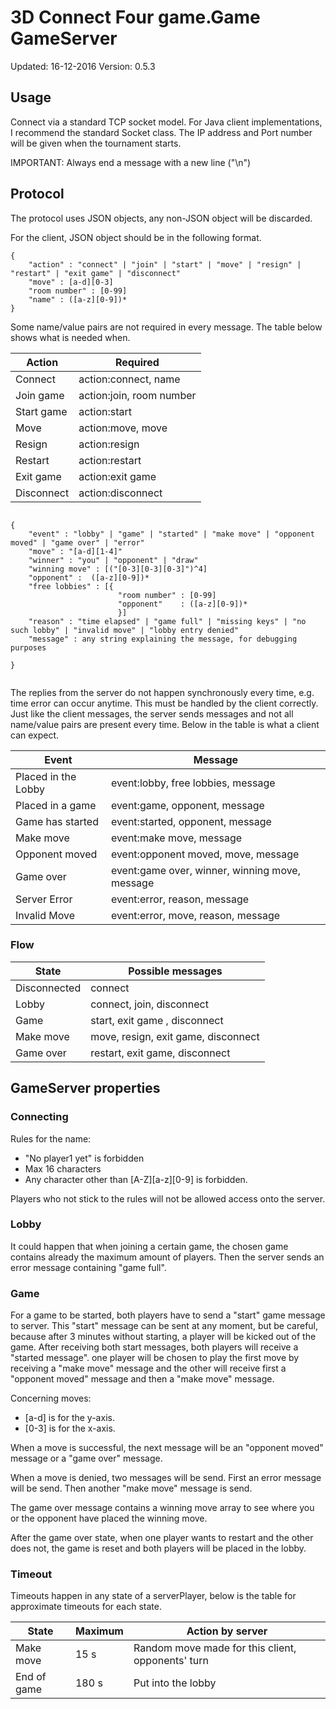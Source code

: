 # 3D Connect Four game.Game GameServer
Updated: 16-12-2016
Version: 0.5.3


## Usage

Connect via a standard TCP socket model. For Java client implementations, I recommend the standard Socket class.
The IP address and Port number will be given when the tournament starts.

IMPORTANT: Always end a message with a new line ("\n")

## Protocol
The protocol uses JSON objects, any non-JSON object will be discarded.


For the client, JSON object should be in the following format.

```
{
    "action" : "connect" | "join" | "start" | "move" | "resign" | "restart" | "exit game" | "disconnect"
    "move" : [a-d][0-3]
    "room number" : [0-99]
    "name" : ([a-z][0-9])*
}

```

Some name/value pairs are not required in every message. The table below shows what is needed when.

| Action        | Required                  |
| ------        | --------                  |
| Connect       | action:connect, name      |
| Join game     | action:join, room number |
| Start game    | action:start              |
| Move          | action:move, move         |
| Resign        | action:resign             |
| Restart       | action:restart            |
| Exit game     | action:exit game          |
| Disconnect    | action:disconnect        |



```

{
    "event" : "lobby" | "game" | "started" | "make move" | "opponent moved" | "game over" | "error"
    "move" : "[a-d][1-4]"
    "winner" : "you" | "opponent" | "draw"
    "winning move" : [("[0-3][0-3][0-3]")^4]
    "opponent" :  ([a-z][0-9])*
    "free lobbies" : [{
                        "room number" : [0-99]
                        "opponent"    : ([a-z][0-9])*
                        }]
    "reason" : "time elapsed" | "game full" | "missing keys" | "no such lobby" | "invalid move" | "lobby entry denied"
    "message" : any string explaining the message, for debugging purposes

}


```

The replies from the server do not happen synchronously every time, e.g. time error can occur anytime. This must be handled by the client correctly.
Just like the client messages, the server sends messages and not all name/value pairs are present every time. Below in the table is what a client can expect.

| Event | Message |
| ----- | -------- |
| Placed in the Lobby    | event:lobby, free lobbies, message |
| Placed in a game              | event:game, opponent, message|
| Game has started              | event:started, opponent, message|
| Make move                     | event:make move, message |
| Opponent moved                | event:opponent moved, move, message |
| Game over                     | event:game over, winner, winning move, message|
| Server Error                  | event:error, reason, message|
| Invalid Move                  | event:error, move, reason, message|

### Flow

| State | Possible messages|
| -------| --------------|
| Disconnected      | connect |
| Lobby             | connect, join, disconnect|
| Game              | start, exit game , disconnect |
| Make move         | move, resign, exit game, disconnect |
| Game over         | restart, exit game, disconnect |






## GameServer properties

### Connecting
Rules for the name:
- "No player1 yet" is forbidden
- Max 16 characters
- Any character other than [A-Z][a-z][0-9] is forbidden.

Players who not stick to the rules will not be allowed access onto the server.


### Lobby

It could happen that when joining a certain game, the chosen game contains already the maximum amount of players. Then the server sends an error message containing "game full".

### Game

For a game to be started, both players have to send a "start" game message to server. This "start" message can be sent at any moment, but be careful, because after 3 minutes without starting, a player will be kicked out of the game. After receiving both start messages, both players will receive a "started message". one player will be chosen to play the first move by receiving a "make move" message and the other will receive first a "opponent moved" message and then a "make move" message.

Concerning moves:
- [a-d] is for the y-axis.
- [0-3] is for the x-axis.

When a move is successful, the next message will be an "opponent moved" message or a "game over" message.

When a move is denied, two messages will be send. First an error message will be send. Then another "make move" message is send.

The game over message contains a winning move array to see where you or the opponent have placed the winning move.

After the game over state, when one player wants to restart and the other does not, the game is reset and both players will be placed in the lobby.

### Timeout

Timeouts happen in any state of a serverPlayer, below is the table for approximate timeouts for each state.

| State | Maximum | Action by server |
| ----- | ------- | ---------------- |
| Make move | 15 s| Random move made for this client, opponents' turn |
| End of game | 180 s | Put into the lobby |



